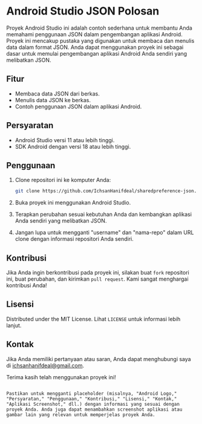 # Android Studio JSON Polosan

Proyek Android Studio ini adalah contoh sederhana untuk membantu Anda memahami penggunaan JSON dalam pengembangan aplikasi Android. Proyek ini mencakup pustaka yang digunakan untuk membaca dan menulis data dalam format JSON. Anda dapat menggunakan proyek ini sebagai dasar untuk memulai pengembangan aplikasi Android Anda sendiri yang melibatkan JSON.

## Fitur

- Membaca data JSON dari berkas.
- Menulis data JSON ke berkas.
- Contoh penggunaan JSON dalam aplikasi Android.

## Persyaratan

- Android Studio versi 11 atau lebih tinggi.
- SDK Android dengan versi 18 atau lebih tinggi.

## Penggunaan

1. Clone repositori ini ke komputer Anda:

   ```bash
   git clone https://github.com/IchsanHanifdeal/sharedpreference-json.git
   ```

2. Buka proyek ini menggunakan Android Studio.

3. Terapkan perubahan sesuai kebutuhan Anda dan kembangkan aplikasi Anda sendiri yang melibatkan JSON.

4. Jangan lupa untuk mengganti "username" dan "nama-repo" dalam URL clone dengan informasi repositori Anda sendiri.

## Kontribusi

Jika Anda ingin berkontribusi pada proyek ini, silakan buat `fork` repositori ini, buat perubahan, dan kirimkan `pull request`. Kami sangat menghargai kontribusi Anda!

## Lisensi

Distributed under the MIT License. Lihat `LICENSE` untuk informasi lebih lanjut.

## Kontak

Jika Anda memiliki pertanyaan atau saran, Anda dapat menghubungi saya di ichsanhanifdeal@gmail.com.

Terima kasih telah menggunakan proyek ini!
```

Pastikan untuk mengganti placeholder (misalnya, "Android Logo," "Persyaratan," "Penggunaan," "Kontribusi," "Lisensi," "Kontak," "Aplikasi Screenshot," dll.) dengan informasi yang sesuai dengan proyek Anda. Anda juga dapat menambahkan screenshot aplikasi atau gambar lain yang relevan untuk memperjelas proyek Anda.

